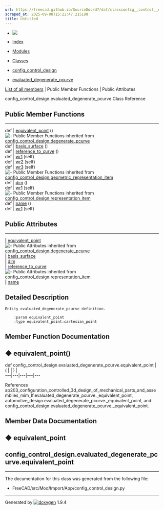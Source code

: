 ```yaml
---
url: https://freecad.github.io/SourceDoc/d7/daf/classconfig__control__design_1_1evaluated__degenerate__pcurve.html
scraped_at: 2025-09-08T15:21:47.215198
title: Untitled
---
```


  * [ ![](https://www.freecad.org/svg/logo-freecad.svg) ](https://freecadweb.org "FreeCAD")
  * [Index](../../index.html "Index")
  * [Modules](../../modules.html "Modules list")
  * [Classes](../../annotated.html "Annotated list")

  * [config_control_design](../../d4/d07/namespaceconfig__control__design.html)
  * [evaluated_degenerate_pcurve](../../d7/daf/classconfig__control__design_1_1evaluated__degenerate__pcurve.html)

[List of all members](../../dd/dd5/classconfig__control__design_1_1evaluated__degenerate__pcurve-members.html) | Public Member Functions | Public Attributes

config_control_design.evaluated_degenerate_pcurve Class Reference

##  Public Member Functions  
  
---  
def | [equivalent_point](../../d7/daf/classconfig__control__design_1_1evaluated__degenerate__pcurve.html#ab1a8c5a6c371b307c052a8267d8b0a5c) ()  
![-](../../closed.png) Public Member Functions inherited from
[config_control_design.degenerate_pcurve](../../d3/d07/classconfig__control__design_1_1degenerate__pcurve.html)  
def | [basis_surface](../../d3/d07/classconfig__control__design_1_1degenerate__pcurve.html#a4f437a1e1d13c5322a4762b9ed59220d) ()  
def | [reference_to_curve](../../d3/d07/classconfig__control__design_1_1degenerate__pcurve.html#a821e872ba34986728af9ab9daf89c3a8) ()  
def | [wr1](../../d3/d07/classconfig__control__design_1_1degenerate__pcurve.html#aae1772a95d3ed412ea932efd74ac2697) (self)  
def | [wr2](../../d3/d07/classconfig__control__design_1_1degenerate__pcurve.html#ac95757f1b795f22cd0ba44a1ffbb0474) (self)  
def | [wr3](../../d3/d07/classconfig__control__design_1_1degenerate__pcurve.html#a144fdd7b3c391c6d5031cbf0a99fe01c) (self)  
![-](../../closed.png) Public Member Functions inherited from
[config_control_design.geometric_representation_item](../../d3/d18/classconfig__control__design_1_1geometric__representation__item.html)  
def | [dim](../../d3/d18/classconfig__control__design_1_1geometric__representation__item.html#aac385fb99d009b699d0d77f10ebdc5f1) ()  
def | [wr1](../../d3/d18/classconfig__control__design_1_1geometric__representation__item.html#a779ebde9495ea4132b585e06aa418f13) (self)  
![-](../../closed.png) Public Member Functions inherited from
[config_control_design.representation_item](../../d9/d69/classconfig__control__design_1_1representation__item.html)  
def | [name](../../d9/d69/classconfig__control__design_1_1representation__item.html#a5ea878073c85170f328deff23a9c5732) ()  
def | [wr1](../../d9/d69/classconfig__control__design_1_1representation__item.html#a4cdc1db49341dedc8f271ec89801c713) (self)  
  
##  Public Attributes  
  
---  
|
[equivalent_point](../../d7/daf/classconfig__control__design_1_1evaluated__degenerate__pcurve.html#a290c922c9cf3a41a72db930aea3db7b4)  
![-](../../closed.png) Public Attributes inherited from
[config_control_design.degenerate_pcurve](../../d3/d07/classconfig__control__design_1_1degenerate__pcurve.html)  
|
[basis_surface](../../d3/d07/classconfig__control__design_1_1degenerate__pcurve.html#acb5d040c5ad86be353cd2c8de85bb0ce)  
|
[dim](../../d3/d07/classconfig__control__design_1_1degenerate__pcurve.html#a709940187c612c48dd3688d0877c060c)  
|
[reference_to_curve](../../d3/d07/classconfig__control__design_1_1degenerate__pcurve.html#a8654b2f7d5676ec5c147e0f9e46b03aa)  
![-](../../closed.png) Public Attributes inherited from
[config_control_design.representation_item](../../d9/d69/classconfig__control__design_1_1representation__item.html)  
|
[name](../../d9/d69/classconfig__control__design_1_1representation__item.html#a0e8be677f8410825a46422f3c0e1c128)  
  
## Detailed Description

    
    
    Entity evaluated_degenerate_pcurve definition.
    
        :param equivalent_point
        :type equivalent_point:cartesian_point

## Member Function Documentation

## ◆ equivalent_point()

def config_control_design.evaluated_degenerate_pcurve.equivalent_point  | ( | | ) |   
---|---|---|---|---  
  
References
ap203_configuration_controlled_3d_design_of_mechanical_parts_and_assemblies_mim_lf.evaluated_degenerate_pcurve._equivalent_point,
automotive_design.evaluated_degenerate_pcurve._equivalent_point, and
config_control_design.evaluated_degenerate_pcurve._equivalent_point.

## Member Data Documentation

## ◆ equivalent_point

config_control_design.evaluated_degenerate_pcurve.equivalent_point  
---  
  
* * *

The documentation for this class was generated from the following file:

  * FreeCAD/src/Mod/Import/App/config_control_design.py

* * *

Generated by
[![doxygen](../../doxygen.svg)](https://www.doxygen.org/index.html) 1.9.4

